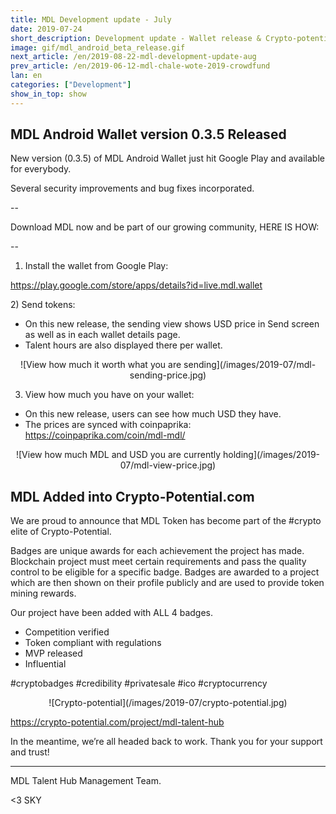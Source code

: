```yaml
---
title: MDL Development update - July
date: 2019-07-24
short_description: Development update - Wallet release & Crypto-potential
image: gif/mdl_android_beta_release.gif
next_article: /en/2019-08-22-mdl-development-update-aug
prev_article: /en/2019-06-12-mdl-chale-wote-2019-crowdfund
lan: en
categories: ["Development"]
show_in_top: show
---
```


## MDL Android Wallet version 0.3.5 Released 

New version (0.3.5) of MDL Android Wallet just hit Google Play and available for everybody.

Several security improvements and bug fixes incorporated.


--

Download MDL now and be part of our growing community, HERE IS HOW:

--


1) Install the wallet from Google Play:

https://play.google.com/store/apps/details?id=live.mdl.wallet

</center>
2)  Send tokens: 

* On this new release, the sending view shows USD price in Send screen as well as in each wallet details page. 
* Talent hours are also displayed there per wallet.

<center>
![View how much it worth what you are sending](/images/2019-07/mdl-sending-price.jpg)
</center>

3) View how much you have on your wallet:

* On this new release, users can see how much USD they have. 
* The prices are synced with coinpaprika: https://coinpaprika.com/coin/mdl-mdl/

<center>
![View how much MDL and USD you are currently holding](/images/2019-07/mdl-view-price.jpg)
</center>


## MDL Added into Crypto-Potential.com 

We are proud to announce that MDL Token has become part of the #crypto elite of Crypto-Potential.


Badges are unique awards for each achievement the project has made.
Blockchain project must meet certain requirements and pass the quality control to be eligible for a specific badge. 
Badges are awarded to a project which are then shown on their profile publicly and are used to provide token mining rewards.


Our project have been added with ALL 4 badges.


* Competition verified
* Token compliant with regulations 
* MVP released
* Influential

#cryptobadges #credibility #privatesale #ico #cryptocurrency 


<center>
![Crypto-potential](/images/2019-07/crypto-potential.jpg)
</center>



https://crypto-potential.com/project/mdl-talent-hub


In the meantime, we’re all headed back to work. Thank you for your support and trust!


---
MDL Talent Hub Management Team.

<3 SKY
